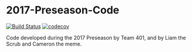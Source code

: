 # 2017-Preseason-Code
[![Build Status](https://travis-ci.org/team401/2017-Preseason-Code.svg?branch=vision)](https://travis-ci.org/team401/2017-Preseason-Code)     [![codecov](https://codecov.io/gh/team401/2017-Preseason-Code/branch/master/graph/badge.svg)](https://codecov.io/gh/team401/2017-Preseason-Code)

Code developed during the 2017 Preseason by Team 401, and by Liam the Scrub and Cameron the meme.

